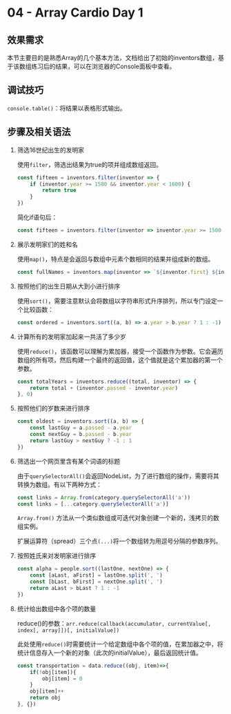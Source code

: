 # 04 - Array Cardio Day 1
## 效果需求
本节主要目的是熟悉Array的几个基本方法，文档给出了初始的inventors数组，基于该数组练习后的结果，可以在浏览器的Console面板中查看。
## 调试技巧
`console.table()`：将结果以表格形式输出。
## 步骤及相关语法
1. 筛选16世纪出生的发明家
    
    使用`filter`，筛选出结果为true的项并组成数组返回。
    ```javascript
    const fifteen = inventors.filter(inventor => {
        if (inventor.year >= 1500 && inventor.year < 1600) {
            return true
        }
    })
    ```
    简化if语句后：
    ```javascript
    const fifteen = inventors.filter(inventor => inventor.year >= 1500 && inventor.year < 1600)
    ```
2. 展示发明家们的姓和名
    
    使用`map()`，特点是会返回与数组中元素个数相同的结果并组成新的数组。
    ```javascript
    const fullNames = inventors.map(inventor => `${inventor.first} ${inventor.last}`)
    ```
3. 按照他们的出生日期从大到小进行排序

    使用`sort()`，需要注意默认会将数组以字符串形式升序排列，所以专门设定一个比较函数：
    ```javascript
    const ordered = inventors.sort((a, b) => a.year > b.year ? 1 : -1)
    ```
4. 计算所有的发明家加起来一共活了多少岁

    使用`reduce()`，该函数可以理解为累加器，接受一个函数作为参数。它会遍历数组的所有项，然后构建一个最终的返回值，这个值就是这个累加器的第一个参数。
    ```javascript
    const totalYears = inventors.reduce((total, inventor) => {
        return total + (inventor.passed - inventor.year)
    }, 0)
    ```
5. 按照他们的岁数来进行排序
    ```javascript
    const oldest = inventors.sort((a, b) => {
        const lastGuy = a.passed - a.year
        const nextGuy = b.passed - b.year
        return lastGuy > nextGuy ? -1 : 1
    })
    ```
6. 筛选出一个网页里含有某个词语的标题

    由于`querySelectorAll()`会返回NodeList，为了进行数组的操作，需要将其转换为数组。有以下两种方式：
    
    ```javascript
    const links = Array.from(category.querySelectorAll('a'))
    const links = [...category.querySelectorAll('a')]
    ```
    `Array.from()` 方法从一个类似数组或可迭代对象创建一个新的，浅拷贝的数组实例。
    
    扩展运算符（spread）三个点`(...)`将一个数组转为用逗号分隔的参数序列。
7. 按照姓氏来对发明家进行排序

    ```javascript
    const alpha = people.sort((lastOne, nextOne) => {
        const [aLast, aFirst] = lastOne.split(', ')
        const [bLast, bFirst] = nextOne.split(', ')
        return aLast > bLast ? 1 : -1
    })
    ```
8. 统计给出数组中各个项的数量
    
    reduce()的参数：`arr.reduce(callback(accumulator, currentValue[, index[, array]])[, initialValue])`

    此处使用`reduce()`时需要统计一个给定数组中各个项的值，在累加器之中，将统计信息存入一个新的对象（此次的initialValue），最后返回统计值。
    ```javascript
    const transportation = data.reduce((obj, item)=>{
        if(!obj[item]){
            obj[item] = 0
        }
        obj[item]++
        return obj
    }, {})
    ```